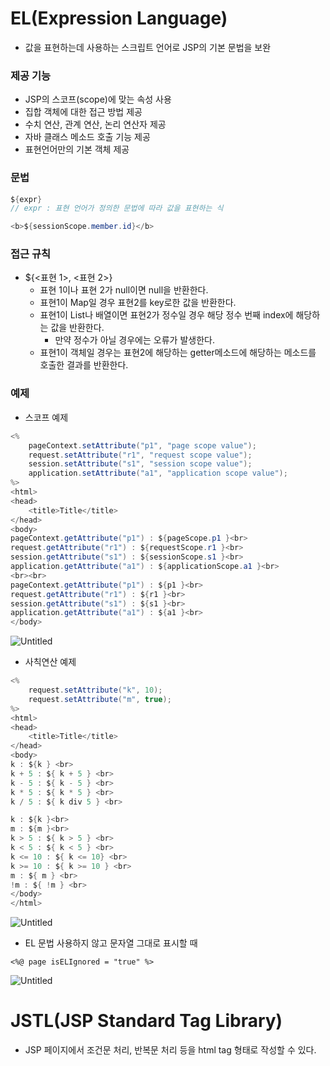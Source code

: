 # EL(Expression Language)

- 값을 표현하는데 사용하는 스크립트 언어로 JSP의 기본 문법을 보완

### 제공 기능

- JSP의 스코프(scope)에 맞는 속성 사용
- 집합 객체에 대한 접근 방법 제공
- 수치 연산, 관계 연산, 논리 연산자 제공
- 자바 클래스 메소드 호출 기능 제공
- 표현언어만의 기본 객체 제공

### 문법

```java
${expr}
// expr : 표현 언어가 정의한 문법에 따라 값을 표현하는 식

<b>${sessionScope.member.id}</b>
```

### 접근 규칙

- ${<표현 1>, <표현 2>}
    - 표현 1이나 표현 2가 null이면 null을 반환한다.
    - 표현1이 Map일 경우 표현2를 key로한 값을 반환한다.
    - 표현1이 List나 배열이면 표현2가 정수일 경우 해당 정수 번째 index에 해당하는 값을 반환한다.
        - 만약 정수가 아닐 경우에는 오류가 발생한다.
    - 표현1이 객체일 경우는 표현2에 해당하는 getter메소드에 해당하는 메소드를 호출한 결과를 반환한다.

### 예제

- 스코프 예제

```java
<%
    pageContext.setAttribute("p1", "page scope value");
    request.setAttribute("r1", "request scope value");
    session.setAttribute("s1", "session scope value");
    application.setAttribute("a1", "application scope value");
%>
<html>
<head>
    <title>Title</title>
</head>
<body>
pageContext.getAttribute("p1") : ${pageScope.p1 }<br>
request.getAttribute("r1") : ${requestScope.r1 }<br>
session.getAttribute("s1") : ${sessionScope.s1 }<br>
application.getAttribute("a1") : ${applicationScope.a1 }<br>
<br><br>
pageContext.getAttribute("p1") : ${p1 }<br>
request.getAttribute("r1") : ${r1 }<br>
session.getAttribute("s1") : ${s1 }<br>
application.getAttribute("a1") : ${a1 }<br>
</body>
```

![Untitled](https://prod-files-secure.s3.us-west-2.amazonaws.com/0ee43fab-2947-49b1-b42b-cf1eb07e56bc/e3f5402a-078e-431f-b27c-08e4f43fa913/Untitled.png)

- 사칙연산 예제

```java
<%
    request.setAttribute("k", 10);
    request.setAttribute("m", true);
%>
<html>
<head>
    <title>Title</title>
</head>
<body>
k : ${k } <br>
k + 5 : ${ k + 5 } <br>
k - 5 : ${ k - 5 } <br>
k * 5 : ${ k * 5 } <br>
k / 5 : ${ k div 5 } <br>

k : ${k }<br>
m : ${m }<br>
k > 5 : ${ k > 5 } <br>
k < 5 : ${ k < 5 } <br>
k <= 10 : ${ k <= 10} <br>
k >= 10 : ${ k >= 10 } <br>
m : ${ m } <br>
!m : ${ !m } <br>
</body>
</html>
```

![Untitled](https://prod-files-secure.s3.us-west-2.amazonaws.com/0ee43fab-2947-49b1-b42b-cf1eb07e56bc/c7754fad-cf55-40c2-98a6-cfc8878e60a6/Untitled.png)

- EL 문법 사용하지 않고 문자열 그대로 표시할 때

```markup
<%@ page isELIgnored = "true" %>
```

![Untitled](https://prod-files-secure.s3.us-west-2.amazonaws.com/0ee43fab-2947-49b1-b42b-cf1eb07e56bc/6a397b8b-c204-4cac-8c69-7f0d897e1edb/Untitled.png)

# JSTL(JSP Standard Tag Library)

- JSP 페이지에서 조건문 처리, 반복문 처리 등을 html tag 형태로 작성할 수 있다.
